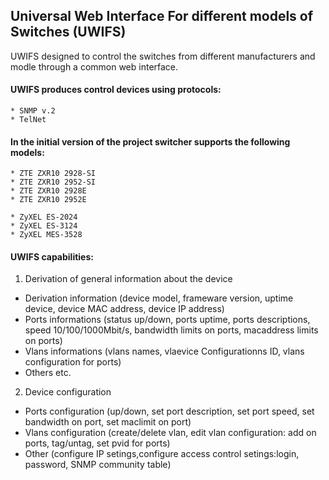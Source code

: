 ## Universal Web Interface For different models of Switches (UWIFS)


UWIFS designed to control the switches from different manufacturers and modle through a common web interface.

#### UWIFS produces control devices using protocols:

	* SNMP v.2
	* TelNet

#### In the initial version of the project switcher supports the following models:

	* ZTE ZXR10 2928-SI
	* ZTE ZXR10 2952-SI
	* ZTE ZXR10 2928E
	* ZTE ZXR10 2952E

	* ZyXEL ES-2024
	* ZyXEL ES-3124
	* ZyXEL MES-3528

#### UWIFS capabilities:

 1. Derivation of general information about the device
   * Derivation information (device model, frameware version, uptime device, device MAC address, device IP address)
   * Ports informations (status up/down, ports uptime, ports descriptions, speed 10/100/1000Mbit/s, bandwidth limits on ports, macaddress limits on ports)
   * Vlans informations (vlans names, vlaevice Configurationns ID, vlans configuration for ports)
   * Others etc. 
 2. Device configuration
   * Ports configuration (up/down, set port description, set port speed, set bandwidth on port, set maclimit on port)
   * Vlans configuration (create/delete vlan, edit vlan configuration: add on ports, tag/untag, set pvid for ports)
   * Other (configure IP setings,configure access control setings:login, password, SNMP community table)

   